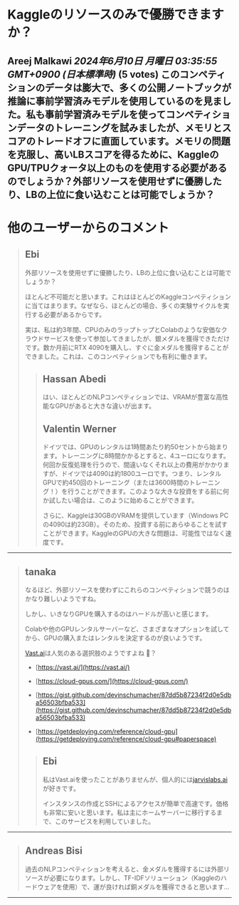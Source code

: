 # Kaggleのリソースのみで優勝できますか？
**Areej Malkawi** *2024年6月10日 月曜日 03:35:55 GMT+0900 (日本標準時)* (5 votes)
このコンペティションのデータは膨大で、多くの公開ノートブックが推論に事前学習済みモデルを使用しているのを見ました。私も事前学習済みモデルを使ってコンペティションデータのトレーニングを試みましたが、メモリとスコアのトレードオフに直面しています。メモリの問題を克服し、高いLBスコアを得るために、KaggleのGPU/TPUクォータ以上のものを使用する必要があるのでしょうか？外部リソースを使用せずに優勝したり、LBの上位に食い込むことは可能でしょうか？
---
# 他のユーザーからのコメント
> ## Ebi
> 
> 
> 外部リソースを使用せずに優勝したり、LBの上位に食い込むことは可能でしょうか？
> 
> ほとんど不可能だと思います。これはほとんどのKaggleコンペティションに当てはまります。なぜなら、ほとんどの場合、多くの実験サイクルを実行する必要があるからです。
> 
> 実は、私は約3年間、CPUのみのラップトップとColabのような安価なクラウドサービスを使って参加してきましたが、銀メダルを獲得できただけです。数か月前にRTX 4090を購入し、すぐに金メダルを獲得することができました。これは、このコンペティションでも有利に働きます。
> 
> 
> 
> > ## Hassan Abedi
> > 
> > はい、ほとんどのNLPコンペティションでは、VRAMが豊富な高性能なGPUがあると大きな違いが出ます。
> > 
> > 
> > 
> > ## Valentin Werner
> > 
> > ドイツでは、GPUのレンタルは1時間あたり約50セントから始まります。トレーニングに8時間かかるとすると、4ユーロになります。何回か反復処理を行うので、間違いなくそれ以上の費用がかかりますが、ドイツでは4090は約1800ユーロです。つまり、レンタルGPUで約450回のトレーニング（または3600時間のトレーニング！）を行うことができます。このような大きな投資をする前に何か試したい場合は、このように始めることができます。
> > 
> > さらに、Kaggleは30GBのVRAMを提供しています（Windows PCの4090は約23GB）。そのため、投資する前にあらゆることを試すことができます。KaggleのGPUの大きな問題は、可能性ではなく速度です。
> > 
> > 
> > 
---
> ## tanaka
> 
> なるほど、外部リソースを使わずにこれらのコンペティションで競うのはかなり難しいようですね。
> 
> しかし、いきなりGPUを購入するのはハードルが高いと感じます。
> 
> Colabや他のGPUレンタルサーバーなど、さまざまなオプションを試してから、GPUの購入またはレンタルを決定するのが良いようです。
> 
> [Vast.ai](http://vast.ai/)は人気のある選択肢のようですよね 🤔？
> 
> - [https://vast.ai/](https://vast.ai/)
> 
> - [https://cloud-gpus.com/](https://cloud-gpus.com/)
> 
> - [https://gist.github.com/devinschumacher/87dd5b87234f2d0e5dba56503bfba533](https://gist.github.com/devinschumacher/87dd5b87234f2d0e5dba56503bfba533)
> 
> - [https://getdeploying.com/reference/cloud-gpu](https://getdeploying.com/reference/cloud-gpu#paperspace)
> 
> 
> 
> > ## Ebi
> > 
> > 私はVast.aiを使ったことがありませんが、個人的には[jarvislabs.ai](https://jarvislabs.ai/)が好きです。
> > 
> > インスタンスの作成とSSHによるアクセスが簡単で高速です。価格も非常に安いと思います。私は主にホームサーバーに移行するまで、このサービスを利用していました。
> > 
> > 
> > 
---
> ## Andreas Bisi
> 
> 過去のNLPコンペティションを考えると、金メダルを獲得するには外部リソースが必要になります。しかし、TF-IDFソリューション（Kaggleのハードウェアを使用）で、運が良ければ銅メダルを獲得できると思います…
> 
> 
> 
---
